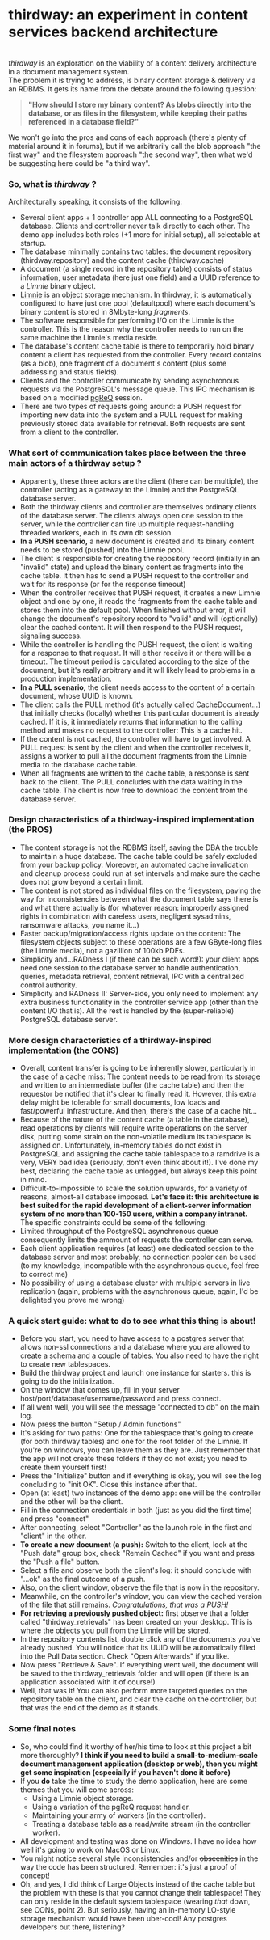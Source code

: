 # thirdway: an experiment in content services backend architecture
\
_thirdway_ is an exploration on the viability of a content delivery architecture in a document management system.\
The problem it is trying to address, is binary content storage & delivery via an RDBMS. It gets its name from the debate around the following question: 
>**"How should I store my binary content? As blobs directly into the database, or as files in the filesystem, while keeping their paths referenced in a database field?"**

We won't go into the pros and cons of each approach (there's plenty of material around it in forums), but if we arbitrarily call the blob approach "the first way" and the filesystem approach "the second way", then what we'd be suggesting here could be "a third way".

### So, what is _thirdway_ ?

Architecturally speaking, it consists of the following:
* Several client apps + 1 controller app ALL connecting to a PostgreSQL database. Clients and controller never talk directly to each other. The demo app includes both roles (+1 more for initial setup), all selectable at startup.
* The database minimally contains two tables: the document repository (thirdway.repository) and the content cache (thirdway.cache)
* A document (a single record in the repository table) consists of status information, user metadata (here just one field) and a UUID reference to a _Limnie_ binary object.
* [Limnie](https://github.com/gregorplop/Limnie) is an object storage mechanism. In thirdway, it is automatically configured to have just one pool (defaultpool) where each document's binary content is stored in 8Mbyte-long _fragments_.
* The software responsible for performing I/O on the Limnie is the controller. This is the reason why the controller needs to run on the same machine the Limnie's media reside.
* The database's content cache table is there to temporarily hold binary content a client has requested from the controller. Every record contains (as a blob), one fragment of a document's content (plus some addressing and status fields).
* Clients and the controller communicate by sending asynchronous requests via the PostgreSQL's message queue. This IPC mechanism is based on a modified [pgReQ](https://github.com/gregorplop/pgReQ) session.
* There are two types of requests going around: a PUSH request for importing new data into the system and a PULL request for making previously stored data available for retrieval. Both requests are sent from a client to the controller.

### What sort of communication takes place between the three main actors of a thirdway setup ?

* Apparently, these three actors are the client (there can be multiple), the controller (acting as a gateway to the Limnie) and the PostgreSQL database server.
* Both the thirdway clients and controller are themselves ordinary clients of the database server. The clients always open one session to the server, while the controller can fire up multiple request-handling threaded workers, each in its own db session.
* **In a PUSH scenario,** a new document is created and its binary content needs to be stored (pushed) into the Limnie pool.
* The client is responsible for creating the repository record (initially in an "invalid" state) and upload the binary content as fragments into the cache table. It then has to send a PUSH request to the controller and wait for its response (or for the response timeout)
* When the controller receives that PUSH request, it creates a new Limnie object and one by one, it reads the fragments from the cache table and stores them into the default pool. When finished without error, it will change the document's repository record to "valid" and will (optionally) clear the cached content. It will then respond to the PUSH request, signaling success. 
* While the controller is handling the PUSH request, the client is waiting for a response to that request. It will either receive it or there will be a timeout. The timeout period is calculated according to the size of the document, but it's really arbitrary and it will likely lead to problems in a production implementation.
* **In a PULL scenario,** the client needs access to the content of a certain document, whose UUID is known.
* The client calls the PULL method (it's actually called CacheDocument...) that initially checks (locally) whether this particular document is already cached. If it is, it immediately returns that information to the calling method and makes no request to the controller: This is a cache hit.
* If the content is not cached, the controller will have to get involved. A PULL request is sent by the client and when the controller receives it, assigns a worker to pull all the document fragments from the Limnie media to the database cache table.
* When all fragments are written to the cache table, a response is sent back to the client. The PULL concludes with the data waiting in the cache table. The client is now free to download the content from the database server.

### Design characteristics of a thirdway-inspired implementation (the PROS)
* The content storage is not the RDBMS itself, saving the DBA the trouble to maintain a huge database. The cache table could be safely excluded from your backup policy. Moreover, an automated cache invalidation and cleanup process could run at set intervals and make sure the cache does not grow beyond a certain limit.
* The content is not stored as individual files on the filesystem, paving the way for inconsistencies between what the document table says there is and what there actually is (for whatever reason: improperly assigned rights in combination with careless users, negligent sysadmins, ransomware attacks, you name it...)
* Faster backup/migration/access rights update on the content: The filesystem objects subject to these operations are a few GByte-long files (the Limnie media), not a gazillion of 100kb PDFs.
* Simplicity and...RADness I (if there can be such word!): your client apps need one session to the database server to handle authentication, queries, metadata retrieval, content retrieval, IPC with a centralized control authority.
* Simplicity and RADness II: Server-side, you only need to implement any extra business functionality in the controller service app (other than the content I/O that is). All the rest is handled by the (super-reliable) PostgreSQL database server.

### More design characteristics of a thirdway-inspired implementation (the CONS)
* Overall, content transfer is going to be inherently slower, particularly in the case of a cache miss: The content needs to be read from its storage and written to an intermediate buffer (the cache table) and then the requestor be notified that it's clear to finally read it. However, this extra delay might be tolerable for small documents, low loads and fast/powerful infrastructure. And then, there's the case of a cache hit...
* Because of the nature of the content cache (a table in the database), read operations by clients will require write operations on the server disk, putting some strain on the non-volatile medium its tablespace is assigned on. Unfortunately, in-memory tables do not exist in PostgreSQL and assigning the cache table tablespace to a ramdrive is a very, VERY bad idea (seriously, don't even think about it!). I've done my best, declaring the cache table as unlogged, but always keep this point in mind.
* Difficult-to-impossible to scale the solution upwards, for a variety of reasons, almost-all database imposed. **Let's face it: this architecture is best suited for the rapid development of a client-server information system of no more than 100-150 users, within a company intranet.** The specific constraints could be some of the following:
* Limited throughput of the PostgreSQL asynchronous queue consequently limits the ammount of requests the controller can serve.
* Each client application requires (at least) one dedicated session to the database server and most probably, no connection pooler can be used (to my knowledge, incompatible with the asynchronous queue, feel free to correct me)
* No possibility of using a database cluster with multiple servers in live replication (again, problems with the asynchronous queue, again, I'd be delighted you prove me wrong)

### A quick start guide: what to do to see what this thing is about!
* Before you start, you need to have access to a postgres server that allows non-ssl connections and a database where you are allowed to create a schema and a couple of tables. You also need to have the right to create new tablespaces.
* Build the thirdway project and launch one instance for starters. this is going to do the initialization.
* On the window that comes up, fill in your server host/port/database/username/password and press connect.
* If all went well, you will see the message "connected to db" on the main log.
* Now press the button "Setup / Admin functions"
* It's asking for two paths: One for the tablespace that's going to create (for both thirdway tables) and one for the root folder of the Limnie. If you're on windows, you can leave them as they are. Just remember that the app will not create these folders if they do not exist; you need to create them yourself first!
* Press the "Initialize" button and if everything is okay, you will see the log concluding to "init OK". Close this instance after that.
* Open (at least) two instances of the demo app: one will be the controller and the other will be the client.
* Fill in the connection credentials in both (just as you did the first time) and press "connect"
* After connecting, select "Controller" as the launch role in the first and "client" in the other.
* **To create a new document (a push):** Switch to the client, look at the "Push data" group box, check "Remain Cached" if you want and press the "Push a file" button.
* Select a file and observe both the client's log: it should conclude with "...ok" as the final outcome of a push.
* Also, on the client window, observe the file that is now in the repository.
* Meanwhile, on the controller's window, you can view the cached version of the file that still remains. *Congratulations, that was a PUSH!*
* **For retrieving a previously pushed object:** first observe that a folder called "thirdway_retrievals" has been created on your desktop. This is where the objects you pull from the Limnie will be stored.
* In the repository contents list, double click any of the documents you've already pushed. You will notice that its UUID will be automatically filled into the Pull Data section. Check "Open Afterwards" if you like.
* Now press "Retrieve & Save". If everything went well, the document will be saved to the thirdway_retrievals folder and will open (if there is an application associated with it of course!)
* Well, that was it! You can also perform more targeted queries on the repository table on the client, and clear the cache on the controller, but that was the end of the demo as it stands.

### Some final notes
* So, who could find it worthy of her/his time to look at this project a bit more thoroughly? **I think if you need to build a small-to-medium-scale document management application (desktop or web), then you might get some inspiration (especially if you haven't done it before)**
* If you **do** take the time to study the demo application, here are some themes that you will come across:
   - Using a Limnie object storage.
   - Using a variation of the pgReQ request handler.
   - Maintaining your army of workers (in the controller).
   - Treating a database table as a read/write stream (in the controller worker).
* All development and testing was done on Windows. I have no idea how well it's going to work on MacOS or Linux.
* You might notice several style inconsistencies and/or ~~obscenities~~ in the way the code has been structured. Remember: it's just a proof of concept!
* Oh, and yes, I did think of Large Objects instead of the cache table but the problem with these is that you cannot change their tablespace! They can only reside in the default system tablespace (wearing *that* down, see CONs, point 2). But seriously, having an in-memory LO-style storage mechanism would have been uber-cool! Any postgres developers out there, listening?


